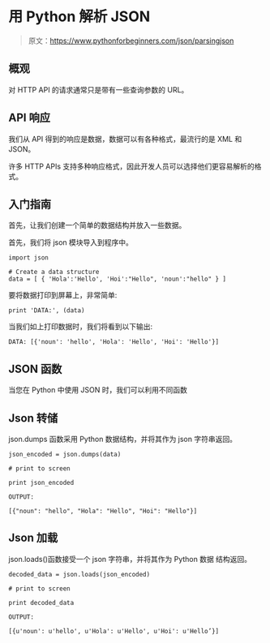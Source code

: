 # 用 Python 解析 JSON

> 原文：<https://www.pythonforbeginners.com/json/parsingjson>

## 概观

对 HTTP API 的请求通常只是带有一些查询参数的 URL。

## API 响应

我们从 API 得到的响应是数据，数据可以有各种格式，最流行的是 XML 和 JSON。

许多 HTTP APIs 支持多种响应格式，因此开发人员可以选择他们更容易解析的格式。

## 入门指南

首先，让我们创建一个简单的数据结构并放入一些数据。

首先，我们将 json 模块导入到程序中。

```
import json

# Create a data structure
data = [ { 'Hola':'Hello', 'Hoi':"Hello", 'noun':"hello" } ]
```

要将数据打印到屏幕上，非常简单:

```
print 'DATA:', (data)
```

当我们如上打印数据时，我们将看到以下输出:

```
DATA: [{'noun': 'hello', 'Hola': 'Hello', 'Hoi': 'Hello'}]
```

## JSON 函数

当您在 Python 中使用 JSON 时，我们可以利用不同函数

## Json 转储

json.dumps 函数采用 Python 数据结构，并将其作为 json 字符串返回。

```
json_encoded = json.dumps(data)

# print to screen

print json_encoded

OUTPUT:

[{"noun": "hello", "Hola": "Hello", "Hoi": "Hello"}]
```

## Json 加载

json.loads()函数接受一个 json 字符串，并将其作为 Python 数据
结构返回。

```
decoded_data = json.loads(json_encoded)

# print to screen

print decoded_data

OUTPUT:

[{u'noun': u'hello', u'Hola': u'Hello', u'Hoi': u'Hello’}]
```